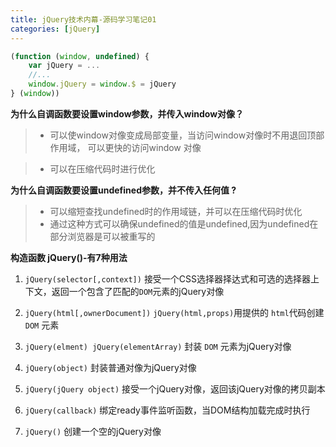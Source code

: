 ```yaml
---
title: jQuery技术内幕-源码学习笔记01
categories: [jQuery]
---
```


```js
(function (window, undefined) {
    var jQuery = ...
    //...
    window.jQuery = window.$ = jQuery
} (window))
```

**为什么自调函数要设置window参数，并传入window对像？**

 >- 可以使window对像变成局部变量，当访问window对像时不用退回顶部作用域， 可以更快的访问window 对像

 >- 可以在压缩代码时进行优化

 **为什么自调函数要设置undefined参数，并不传入任何值 ?**

 >- 可以缩短查找undefined时的作用域链，并可以在压缩代码时优化
 >- 通过这种方式可以确保undefined的值是undefined,因为undefined在部分浏览器是可以被重写的

 **构造函数 jQuery()-有7种用法**

1. `jQuery(selector[,context])` 接受一个CSS选择器择达式和可选的选择器上下文，返回一个包含了匹配的`DOM`元素的jQuery对像

2. `jQuery(html[,ownerDocument])` `jQuery(html,props)`用提供的 `html`代码创建 `DOM` 元素

3. `jQuery(elment) jQuery(elementArray)` 封装 `DOM` 元素为jQuery对像

4. `jQuery(object)` 封装普通对像为jQuery对像

5. `jQuery(jQuery object)`  接受一个jQuery对像，返回该jQuery对像的拷贝副本

6. `jQuery(callback)` 绑定ready事件监听函数，当DOM结构加载完成时执行

7. `jQuery()` 创建一个空的jQuery对像
